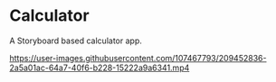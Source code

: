 # Calculator
A Storyboard based calculator app.

https://user-images.githubusercontent.com/107467793/209452836-2a5a01ac-64a7-40f6-b228-15222a9a6341.mp4
